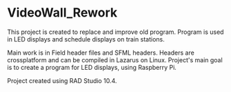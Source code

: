# VideoWall_Rework

This project is created to replace and improve old program. Program is used in LED displays and schedule displays on train stations.

Main work is in Field header files and SFML headers. Headers are crossplatform and can be compiled in Lazarus on Linux. Project's main goal is to create a program for LED displays, using Raspberry Pi.

Project created using RAD Studio 10.4.

